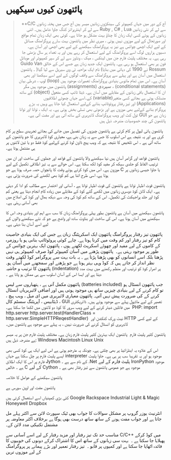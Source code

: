 # پائتھون کیوں سیکھیں

<blockquote dir="rtl" lang="ur">  
آج کے دور میں جہاں کمپیوٹر کی سینکڑوں زبانیں میسر ہیں آج جس میں پختہ زبانوں C/C++ سے لے کر نئی زبانیں Ruby , C# , Lua سے لے کر اینٹرپرائز کنگ جاوا شامل ہیں۔ اتنی زبانوں کے ہوئے کسی ایک زبان کا چناؤ بہت مشکل ہو جاتا ہے۔
کوئی بھی ایک زبان تمام مواقع اور صورتحال کے لیے موزوں نہیں ہوتی ، میری نظر میں پائتھون بہت سارے پروگرامنگ مسائل کے لیے ایک اچھی چوائس ہے نیز یہ پروگرامنگ سیکھنے کے لیے بھی اچھی اور آسان ہے۔ دسیوں ہزاروں لوگ اسے پروگرامنگ کے لیے استعمال کر رہے ہیں اور یہ تعداد ہر سال بڑھتی جا رہی ہے۔ یہ مختلف پلیٰٹ فارم جن میں لینکس ، میک ، ونڈوز سے لے کر سپر کمپیوٹر اور موبائل فون پر بھی استعمال ہو رہی ہے۔
پائتھون ایک جدید زبان ہے جسے اس کے خالق Guido Van Rossum نے 1990 کی دہائی میں بنایا) نام ایک مزاحیہ ٹی وی سیریل سے لیا گیا( ۔ پائتھون استعمال میں آسان ہے اور پہلے سے پروگرامنگ سے واقف لوگوں کے لیے اسے سیکھنا اور بھی آسان ہے۔ اس میں تمام مانوس بنیادی پروگرامنگ تعمیرات موجود ہیں
(loop) لوپ ، شرطی بیان (conditional statements) ، سپردی (assignments) پائتھون میں موجود ہیں مگر ان کا استعمال باقی زبانوں کے مقابلے میں آسان ہے۔ ڈیٹا ٹائپ کسی مفعول (object) کے ساتھ منسلک ہوتی ہے بجائے کسی متغیر(variable) کے۔​
اسے جہاں چھوٹے اطلاقیوں (Applications) اور تیز رفتار پروٹوٹائپ بنانے کےلیے استعمال کیا جاتا ہے وہیں یہ بڑے پروگرام بنانے کےلیے بھی موزوں ہے اور بڑھوتی بھی تسلی بخش ہوتی ہے۔
یہ ایک ، توانا اور توانا زبان ہے جو GUI ٹول کٹ اور ویب پروگرامنگ لائبریری کے ساتھ آتی ہے اور مفت آتی ہے۔ پائتھون کی چند خصوصیات مندرجہ ذیل ہیں
</blockquote>


پائتھون ہائی لیول پر کام کرتی ہے
پائتھون چیزوں کی تفصیل میں جانے کی بجائے تجریدی سطح پر کام کری ہے اور یہ نتیجہ ہے اس اسلوب کا جس سے یہ زبان بنی ہے، معیاری کوڈ لائبریری کا جو پائتھون کے ساتھ آتی ہے ۔
اس تلخیص کا نتیجہ ہے کہ ویب پیج ڈاون لوڈ کرنے کےلیے کوڈ فقط دو یا تین لائنوں پر ہی مشتمل ہوتا ہے۔

پائتھون قواعد اور گرامر آسان ہیں
نیا سیکھنے والا پائتھون کے قواعد اور جملوں کی ساخت اور ان میں ترتیب الفاظ کو جلدی سیکھ کر مفید کوڈ لکھ سکتا ہے۔ اس حوالے سے یہ تیز اطلاقی تکمیل کے لیے موزون ہے۔ اس میں کوڈ کرتے ہوئے وقت کا پانچواں حصہ صرف ہوتا ہے جو C یا جاوا جیسی زبانوں پر ہوتا ہے، اسی طرح اتنا ہی کم کوڈ بھی لکھنے کی ضرورت پڑتی ہے۔

پائتھون قوت اظہار توانا ہے
پائتھون کی قوت اظہار توانا ہے ، آسانی اور اختصار سے مطالب کو ادا کر دیتی ہے۔
ایک لائن کوڈ دوسری زبانوں میں لکھے گئے کوڈ کے مقابلے میں زیادہ کام انجام دیتا ہے یعنی کم کوڈ اور جلد پراجیکٹ کی تکمیل۔ اس کے ساتھ کم کوڈ کی وجہ سے دیکھ بھال اور کوڈ کی اصلاح میں بھی آسانی رہتی ہے۔​

پائتھون سیکھنے میں آسان ہے
پائتھون بطور پہلی پروگرامنگ زبان کا سب سے اہم اور بنیادی وجہ اس کا سیکھنے میں آسان ہونا ہے۔ اس کی ساخت اور بناوٹ سادہ اور واضح ہے جو کہ نئے سیکھنے والوں کے لیے اسے آسان بنا دیتی ہے۔

پائتھون تیز رفتار پروگرامنگ
پائتھون ایک اسکرپٹنگ زبان ہے جس کی ایک بنیادی خاصیت کام کو تیز رفتار اور کم وقت میں کرنا ہوتا ہے۔ چاہے کوئی پروٹوٹائپ بنانی ہو یا روزمرہ کے کاموں کے لیے مفید اور چھوٹے اسکرپٹ لکھنے ہوں ، پائتھون ایک بہترین چوائس کے طور پر موجود رہتی ہے۔​
​
پائتھون پڑھنے میں آسان
کمپیوٹر کوڈ صرف کمپیوٹر ہی نہیں پڑھتا بلکہ اسے انسانوں کو بھی پڑھنا پڑتا ہے ۔ یہ بات بہت سے پروگرامر کوڈ لکھتے وقت نظر انداز کر جاتے ہیں کہ کوڈ وہی بہتر ہوتا ہے جو پڑھنے اور سمجھنے میں آسان ہو۔
پائتھون کا ترتیب و حاشیہ (indentation) پر اصرار کوڈ کو ترتیب اور منظم رکھنے میں بہت مدد دیتا ہے اور ایسا اس کے آسان اسلوب سے ہی ممکن ہو پاتا ہے ۔​
​

پائتھون مکمل آتی ہے ، ہتھیاروں سے لیس (batteries included)
جب پائتھون انسٹال ہو تو کام کرنے کے لیے بنیادی چیزیں ساتھ ہی موجود ہوتی ہیں اور اضافی لائبریریاں انسٹال کرنے کے کی ضرورت پیش نہیں آتی۔ پائتھون معیاری لائبریری میں ای میل ، ویب پیچ ، ڈیٹابیس ، آپریٹنگ سسٹم کال ، GUI تعمیر کے لیے ماڈیول پہلے سے موجود ہوتے ہیں۔
ڈائریکٹری میں فائلیں شیئر کرنے کے لیے ویب سرور کا کوڈ دو لائنوں میں لکھا جا سکتا ہے۔​
​
PHP:
import http.server
http.server.test(HandlerClass = http.server.SimpleHTTPReqestHandler)
​
نیٹ ورک کنکشن اور HTTP کے لیے کسی لائبریری کو انسٹال کرنے کی ضرورت نہیں ، یہ پہلے سے موجود ہے پائتھون میں۔​

پائتھون کثیر پلیٹ فارم ​
پائتھون ایک بہترین کثیر پلیٹ فارم زبان ہے۔ مختلف پلیٹ فارم جن پر یہ میسر ہے مندرجہ ذیل ہیں:​
Windows​
Macintosh
Linux
Unix

اس کے علاوہ یہ اینڈرائیڈ پر بھی چلتی ہے۔ چونکہ یہ مترجم ہوتی ہے اس لیے ایک ہی کوڈ کسی بھی ایسے پلیٹ فارم پر چل سکتا ہے جہاں interpreter موجود ہو اور یہ تقریبا سب پر ہی ہے۔
جاوا پلیٹ فارم پر اس کا ایک اطلاق Jython کے نام سے ہے ۔
.Net پلیٹ فارم کے لیے IronPython موجود ہے ۔
خالص C کے لیے Cython موجود ہے جو عمومی پائتھون سے تیز رفتار بھی ہے ۔


پائتھون سیکھنے کے عوامل کا خلاصہ

پائتھون مفت اور اوپن سورس ہے

کئی بڑی کمپنیاں اسے استعمال کرتی ہیں
Google
Rackspace
Industrial Light & Magic
Honeywell
Dropbox

انٹرنیٹ یوزر گروپ پر مشکل سوالات کا جواب بھی ٹیک سپورٹ لائن سے اکثر پہلے مل جاتا ہے اور جواب مفت ہونے کے ساتھ ساتھ درست بھی ہوگا ہے برخلاف اکثر معاوضہ پر مشتمل تکنیکی مدد لائن کے۔

مناسب حد تک تیز رفتار اور مزید رفتار کے لیے اسے آسانی سے C/C++ میں کوڈ کرکے پھیلایا جا سکتا ہے ۔​
​
بہت سی زبانوں کے ساتھ اس کا اشتراک کرکے دونوں کی خوبیوں کا فائدہ اٹھایا جا سکتا ہے اور کمیوں پر قابو ۔​
​
تیز رفتار تعمیر اور بڑے پیمانے پر پروگرامنگ کے لیے موزوں ترین

